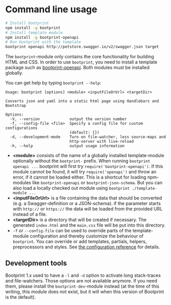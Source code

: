 # Command line usage

```bash
# Install bootprint
npm install -g bootprint
# Install template module
npm install -g bootprint-openapi
# Run bootprint with the template
bootprint openapi http://petstore.swagger.io/v2/swagger.json target
```

The `bootprint`-module only contains the core functionality for building HTML and CSS.
In order to use `bootprint`, you need to install a template package such as [bootprint-openapi](https://npmjs.com/package/bootprint-openapi).
Both modules must be installed globally.

You can get help by typing `bootprint --help`:

```
Usage: bootprint [options] <module> <inputFileOrUrl> <targetDir>

Converts json and yaml into a static html page using Handlebars and Bootstrap

Options:
  -V, --version             output the version number
  -f, --config-file <file>  Specify a config file for custom configurations
                            (default: {})
  -d, --development-mode    Turn on file-watcher, less source-maps and
                            http-server with live-reload
  -h, --help                output usage information
``` 

* **&lt;module>** consists of the name of a globally installed template-module optionally without the `bootprint-` prefix.
    When running `bootprint openapi ...` bootprint will first try `require('bootprint-openapi')`. If this module
    cannot be found, it will try `require('openapi')` and throw an error, if it cannot be loaded either. 
    This is a shortcut for loading npm-modules like `bootprint-openapi` or `bootprint-json-schema`. But you can also 
    load a locally checked out module using `bootprint ./template-module ...`
* **&lt;inputFileOrUrl>** is a file containing the data that should be converted (e.g. a Swagger-definition or a JSON-schema).
    if the parameter starts with `http://` or `https://` the data will be loaded from the provided URL instead of a file.
* **&lt;targetDir>** is a directory that will be created if necessary. The generated `index.html` and the `main.css` file will be put
    into this directory.
* `-f` or `--config-file` can be used to override parts of the template-module configuration and thereby customize the behaviour of 
    `bootprint`. You can override or add templates, partials, helpers, preprocessors and styles.
    See [the configuration reference](config.md) for details.

## Development tools

Bootprint 1.x used to have a `-l` and `-d` option to activate long stack-traces and file-watchers.
Those options are not available anymore. If you need them, please install the `bootprint-dev`-module instead (at the time of this writing, this module does not exist, but it will when this version of Bootprint is the default).
